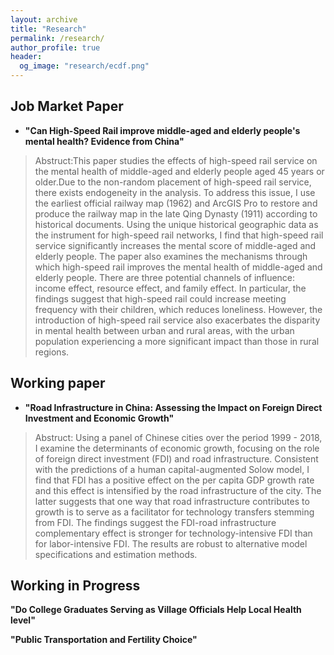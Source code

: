 ```yaml
---
layout: archive
title: "Research"
permalink: /research/
author_profile: true
header:
  og_image: "research/ecdf.png"
---
```


## Job Market Paper ##

- **"Can High-Speed Rail improve middle-aged and elderly people's mental health? Evidence from China"**

> Abstruct:This paper studies the effects of high-speed rail service on the mental health of middle-aged and elderly people aged 45 years or older.Due to the non-random placement of high-speed rail service, there exists endogeneity in the analysis. To address this issue, I use the earliest official railway map (1962) and ArcGIS Pro to restore and produce the railway map in the late Qing Dynasty (1911) according to historical documents. Using the unique historical geographic data as the instrument for high-speed rail networks, I find that high-speed rail service significantly increases the mental score of middle-aged and elderly people. The paper also examines the mechanisms through which high-speed rail improves the mental health of middle-aged and elderly people. There are three potential channels of influence: income effect, resource effect, and family effect. In particular, the findings suggest that high-speed rail could increase meeting frequency with their children, which reduces loneliness. However, the introduction of high-speed rail service also exacerbates the disparity in mental health between urban and rural areas, with the urban population experiencing a more significant impact than those in rural regions.

## Working paper ##
- **"Road Infrastructure in China: Assessing the Impact on Foreign Direct Investment and Economic Growth"**

> Abstruct: Using a panel of Chinese cities over the period 1999 - 2018, I examine the determinants of economic growth, focusing on the role of foreign direct investment (FDI) and road infrastructure. Consistent with the predictions of a human capital-augmented Solow model, I find that FDI has a positive effect on the per capita GDP growth rate and this effect is intensified by the road infrastructure of the city. The latter suggests that one way that road infrastructure contributes to growth is to serve as a facilitator for technology transfers stemming from FDI. The findings suggest the FDI-road infrastructure complementary effect is stronger for technology-intensive FDI than for labor-intensive FDI. The results are robust to alternative model specifications and estimation methods.

## Working in Progress ##

**"Do College Graduates Serving as Village Officials Help Local Health level"**

**"Public Transportation and Fertility Choice"**